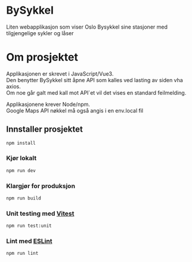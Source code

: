# BySykkel

Liten webapplikasjon som viser Oslo Bysykkel sine stasjoner med tilgjengelige sykler og låser

# Om prosjektet

Applikasjonen er skrevet i JavaScript/Vue3.   
Den benytter BySykkel sitt åpne API som kalles ved lasting av siden vha axios.  
Om noe går galt med kall mot API`et vil det vises en standard feilmelding.  

Applikasjonene krever Node/npm.  
Google Maps API nøkkel må også angis i en env.local fil 


## Innstaller prosjektet

```sh
npm install
```

### Kjør lokalt

```sh
npm run dev
```

### Klargjør for produksjon

```sh
npm run build
```

### Unit testing med [Vitest](https://vitest.dev/)

```sh
npm run test:unit
```

### Lint med [ESLint](https://eslint.org/)

```sh
npm run lint
```
